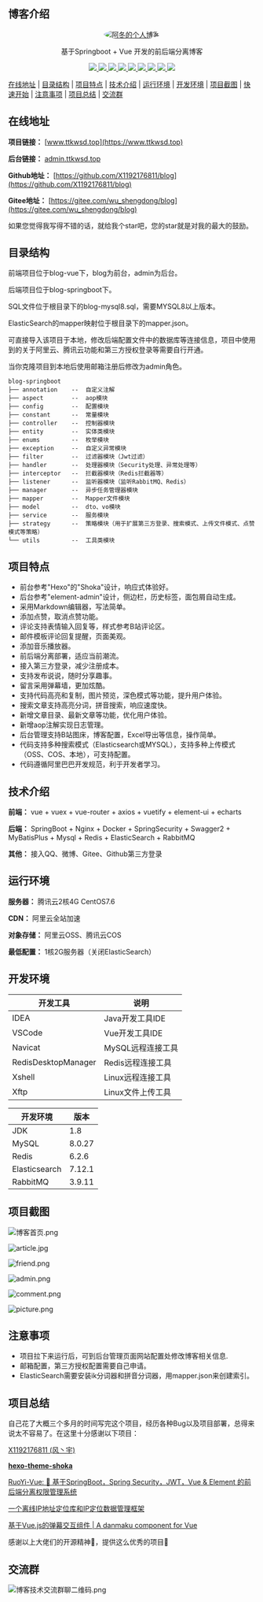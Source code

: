 ## 博客介绍

<p align=center>
  <a href="https://www.ttkwsd.top">
    <img src="https://foruda.gitee.com/avatar/1662735858745624876/7774198_wu_shengdong_1662735858.png" alt="阿冬的个人博客" style="border-radius: 50%;">
  </a>
</p>


<p align=center>
   基于Springboot + Vue 开发的前后端分离博客
</p>
<p align="center">
   <a target="_blank" href="https://gitee.com/wu_shengdong/blog">
      <img src="https://img.shields.io/hexpm/l/plug.svg"/>
      <img src="https://img.shields.io/badge/JDK-1.8+-green.svg"/>
      <img src="https://img.shields.io/badge/springboot-2.4.0-green"/>
      <img src="https://img.shields.io/badge/vue-2.6.14-green"/>
      <img src="https://img.shields.io/badge/mysql-8.0.27-green"/>
      <img src="https://img.shields.io/badge/mybatis--plus-3.4.0-green"/>
      <img src="https://img.shields.io/badge/redis-6.2.6-green"/>
      <img src="https://img.shields.io/badge/elasticsearch-7.12.1-green"/>
      <img src="https://img.shields.io/badge/rabbitmq-3.9.11-green"/>
   </a>
</p>

[在线地址](#在线地址) | [目录结构](#目录结构) | [项目特点](#项目特点) | [技术介绍](#技术介绍) | [运行环境](#运行环境) | [开发环境](#开发环境) | [项目截图](#项目截图) | [快速开始](#快速开始) | [注意事项](#注意事项) | [项目总结](#项目总结) | [交流群](#交流群)

## 在线地址

**项目链接：** [www.ttkwsd.top](https://www.ttkwsd.top)

**后台链接：** [admin.ttkwsd.top](https://admin.ttkwsd.top)

**Github地址：** [https://github.com/X1192176811/blog](https://github.com/X1192176811/blog)

**Gitee地址：** [https://gitee.com/wu_shengdong/blog](https://gitee.com/wu_shengdong/blog)

如果您觉得我写得不错的话，就给我个star吧，您的star就是对我的最大的鼓励。

## 目录结构

前端项目位于blog-vue下，blog为前台，admin为后台。

后端项目位于blog-springboot下。

SQL文件位于根目录下的blog-mysql8.sql，需要MYSQL8以上版本。

ElasticSearch的mapper映射位于根目录下的mapper.json。

可直接导入该项目于本地，修改后端配置文件中的数据库等连接信息，项目中使用到的关于阿里云、腾讯云功能和第三方授权登录等需要自行开通。

当你克隆项目到本地后使用邮箱注册后修改为admin角色。

```
blog-springboot
├── annotation    --  自定义注解
├── aspect        --  aop模块
├── config        --  配置模块
├── constant      --  常量模块
├── controller    --  控制器模块
├── entity        --  实体类模块
├── enums         --  枚举模块
├── exception     --  自定义异常模块
├── filter     	  --  过滤器模块（Jwt过滤）
├── handler       --  处理器模块（Security处理、异常处理等）
├── interceptor   --  拦截器模块（Redis拦截器等）
├── listener      --  监听器模块（监听RabbitMQ、Redis）
├── manager       --  异步任务管理器模块
├── mapper        --  Mapper文件模块
├── model         --  dto、vo模块
├── service       --  服务模块
├── strategy      --  策略模块（用于扩展第三方登录、搜索模式、上传文件模式、点赞模式等策略）
└── utils         --  工具类模块
```

## 项目特点

- 前台参考"Hexo"的"Shoka"设计，响应式体验好。
- 后台参考"element-admin"设计，侧边栏，历史标签，面包屑自动生成。
- 采用Markdown编辑器，写法简单。
- 添加点赞，取消点赞功能。
- 评论支持表情输入回复等，样式参考B站评论区。
- 邮件模板评论回复提醒，页面美观。
- 添加音乐播放器。
- 前后端分离部署，适应当前潮流。
- 接入第三方登录，减少注册成本。
- 支持发布说说，随时分享趣事。
- 留言采用弹幕墙，更加炫酷。
- 支持代码高亮和复制，图片预览，深色模式等功能，提升用户体验。
- 搜索文章支持高亮分词，拼音搜索，响应速度快。
- 新增文章目录、最新文章等功能，优化用户体验。
- 新增aop注解实现日志管理。  
- 后台管理支持B站图床，博客配置，Excel导出等信息，操作简单。
- 代码支持多种搜索模式（Elasticsearch或MYSQL），支持多种上传模式（OSS、COS、本地），可支持配置。
- 代码遵循阿里巴巴开发规范，利于开发者学习。

## 技术介绍

**前端：** vue + vuex + vue-router + axios + vuetify + element-ui + echarts

**后端：** SpringBoot + Nginx + Docker + SpringSecurity + Swagger2 + MyBatisPlus + Mysql + Redis + ElasticSearch + RabbitMQ

**其他：** 接入QQ、微博、Gitee、Github第三方登录

## 运行环境

**服务器：** 腾讯云2核4G CentOS7.6

**CDN：** 阿里云全站加速

**对象存储：** 阿里云OSS、腾讯云COS

**最低配置：** 1核2G服务器（关闭ElasticSearch）

## 开发环境

| 开发工具            | 说明              |
| ------------------- | ----------------- |
| IDEA                | Java开发工具IDE   |
| VSCode              | Vue开发工具IDE    |
| Navicat             | MySQL远程连接工具 |
| RedisDesktopManager | Redis远程连接工具 |
| Xshell              | Linux远程连接工具 |
| Xftp                | Linux文件上传工具 |

| 开发环境      | 版本   |
| ------------- | ------ |
| JDK           | 1.8    |
| MySQL         | 8.0.27 |
| Redis         | 6.2.6  |
| Elasticsearch | 7.12.1 |
| RabbitMQ      | 3.9.11 |

## 项目截图

![博客首页.png](https://static.ttkwsd.top/articles/home.png)

![article.jpg](https://static.ttkwsd.top/articles/articles.png)



![friend.png](https://static.ttkwsd.top/articles/friend.png)

![admin.png](https://static.ttkwsd.top/articles/admin.png)

![comment.png](https://static.ttkwsd.top/articles/comment.png)

![picture.png](https://static.ttkwsd.top/articles/picture.png)

## 注意事项

- 项目拉下来运行后，可到后台管理页面网站配置处修改博客相关信息.
- 邮箱配置，第三方授权配置需要自己申请。
- ElasticSearch需要安装ik分词器和拼音分词器，用mapper.json来创建索引。

## 项目总结

自己花了大概三个多月的时间写完这个项目，经历各种Bug以及项目部署，总得来说太不容易了。在这里十分感谢以下项目：

[X1192176811 (风丶宇) ](https://github.com/X1192176811)

**[hexo-theme-shoka](https://github.com/amehime/hexo-theme-shoka)**

[RuoYi-Vue: 🎉 基于SpringBoot，Spring Security，JWT，Vue & Element 的前后端分离权限管理系统](https://gitee.com/y_project/RuoYi-Vue)

[一个离线IP地址定位库和IP定位数据管理框架](https://github.com/lionsoul2014/ip2region)

[基于Vue.js的弹幕交互组件 | A danmaku component for Vue](https://github.com/hellodigua/vue-danmaku)

感谢以上大佬们的开源精神💖，提供这么优秀的项目🌹

## 交流群

![博客技术交流群聊二维码.png](https://static.talkxj.com/articles/1594437310326.png)
